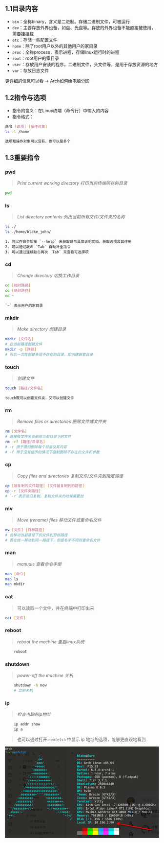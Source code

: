 ## 1.1目录内容

* `bin`：全称binary，含义是二进制。存储二进制文件，可被运行
* `dev`：主要存放外界设备，如盘、光盘等。存放的外界设备不能直接被使用，需要挂挂载
* `etc`：存储一些配置文件
* `home`：除了root用户以外的其他用户的家目录
* `proc`：全称process，表示进程，存储linux运行时的进程
* `root`：root用户的家目录
* `user`：存放用户安装的程序，二进制文件，头文件等，是用于存放资源的地方
* `var`：存放日志文件

更详细的信息可以看 -> [Arch如何给电脑分区](Arch/01%20基本安装##3.1%20分区)

## 1.2指令与选项

* 指令的含义：在Linux终端（命令行）中输入的内容
* 指令格式：

```bash
命令 [选项] [操作对象]
ls -l /home
```

```ad-tip
选项和操作对象可以没有，也可以是多个
```

## 1.3重要指令

### pwd
> *Print current working directory
> 打印当前终端所在的目录*

```bash
pwd
```

### ls
> *List directory contents
> 列出当前所有文件/文件夹的名称*

```bash
ls ./
ls ./home/blake_john/
```

```ad-tip
1. 可以在命令后接 `--help` 来获取命令具体说明文档，获取选项及其作用
2. 可以通过敲击 `Tab` 自动补全指令
3. 可以通过连续敲击两次 `Tab` 来查看可选择项
```

### cd
> *Change directory
> 切换工作目录*

```bash
cd [相对路径]
cd [绝对路径]
cd ~
```

```ad-tip
`~` 表示用户的家目录
```

### mkdir
> *Make directory
> 创建目录*

```bash
mkdir [文件名]
# 在当前路径创建文件
mkdir -p [路径]
# 可以一次性创建多层不存在的目录，即创建嵌套目录
````

### touch
> *创建文件*

```bash
touch [路径/文件名]
```

```ad-tip
touch既可以创建文件夹，又可以创建文件
```

### rm
> *Remove files or directories
> 删除文件或文件夹*

```bash
rm [文件名]
# 直接接文件名会删除当前目录下的文件
rm -rf [路径/目录名]
# -r 用于递归删除每个目录及其内容
# -f 用于没有提示的情况下强制删除不存在的文件和参数
```

### cp
> *Copy files and directories
> 复制文件/文件夹到指定路径*

```bash
cp [被复制的文件路径] [文件被复制到的路径]
cp -r [文件夹路径]
# `-r`表示递归复制，复制文件夹的时候需要加
```

### mv
> *Move (rename) files
> 移动文件或重命名文件*

```bash
mv [文件] [目标路径]
# 会移动当前路径下的文件到目标路径
# 若在统一移动到同一路径下，但是名字不同则重命名文件
```

### man
> *manuals
> 查看命令手册*

```bash
man [命令]
man ls
man mkdir
```

### cat
> 可以读取一个文件，并在终端中打印出来

```bash
cat [文件]
```

### reboot
> *reboot the machine
> 重启linux系统*

```bash
	roboot
```

### shutdown
> *power-off the machine
> 关机*

```bash
	shutdown -h now
	# 立刻关机
```

### ip
> *检查电脑的ip地址*

```bash
	ip addr show
	ip a
```

> 也可以通过打开 `neofetch` 中显示 ip 地址的选项，能够更直观地看到

![](imgs/neofetch_ip.png)